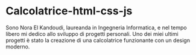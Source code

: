 # Calcolatrice-html-css-js
Sono Nora El Kandoudi, laureanda in Ingegneria Informatica, e nel tempo libero mi dedico allo sviluppo di progetti personali. Uno dei miei ultimi progetti è stato la creazione di una calcolatrice funzionante con un design moderno. 
